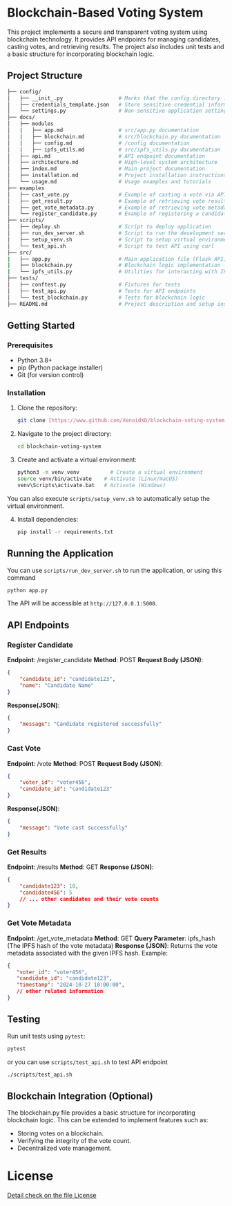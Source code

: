 # Blockchain-Based Voting System

This project implements a secure and transparent voting system using blockchain technology. It provides API endpoints for managing candidates, casting votes, and retrieving results. The project also includes unit tests and a basic structure for incorporating blockchain logic.

## Project Structure
```bash
├── config/
│   ├── __init_.py                  # Marks that the config directory is a Python package
│   ├── credentials_template.json   # Store sensitive credential information
│   └── settings.py                 # Non-sensitive application settings, such as debug mode, API URLs, ports
├── docs/
│   ├── modules
│   |   ├── app.md                  # src/app.py documentation
│   |   ├── blockchain.md           # src/blockchain.py documentation
│   |   ├── config.md               # /config documentation
│   |   ├── ipfs_utils.md           # src/ipfs_utils.py documentation 
│   ├── api.md                      # API endpoint documentation
│   ├── architecture.md             # High-level system architecture
│   ├── index.md                    # Main project documentation
│   ├── installation.md             # Project installation instructions
│   └── usage.md                    # Usage examples and tutorials
├── examples
│   ├── cast_vote.py                # Example of casting a vote via API
│   ├── get_result.py               # Example of retrieving vote results via API
│   ├── get_vote_metadata.py        # Example of retrieving vote metadata via API
│   └── register_candidate.py       # Example of registering a candidate via API
├── scripts/
│   ├── deploy.sh                   # Script to deploy application
│   ├── run_dev_server.sh           # Script to run the development server
│   ├── setup_venv.sh               # Script to setup virtual environment
│   └── test_api.sh                 # Script to test API using curl
├── src/
|   ├── app.py                      # Main application file (Flask API)
|   ├── blockchain.py               # Blockchain logic implementation
|   └── ipfs_utils.py               # Utilities for interacting with IPFS
├── tests/                          
│   ├── conftest.py                 # Fixtures for tests
│   ├── test_api.py                 # Tests for API endpoints
│   └── test_blockchain.py          # Tests for blockchain logic
├── README.md                       # Project description and setup instructions
```

## Getting Started

### Prerequisites

*   Python 3.8+
*   pip (Python package installer)
*   Git (for version control)

### Installation

1.  Clone the repository:

    ```bash
    git clone [https://www.github.com/XenoidXD/blockchain-voting-system.git]
    ```

2.  Navigate to the project directory:

    ```bash
    cd blockchain-voting-system
    ```

3.  Create and activate a virtual environment:

    ```bash
    python3 -m venv venv          # Create a virtual environment
    source venv/bin/activate    # Activate (Linux/macOS)
    venv\Scripts\activate.bat   # Activate (Windows)
    ```
   You can also execute `scripts/setup_venv.sh` to automatically setup the virtual environment.

4.  Install dependencies:

    ```bash
    pip install -r requirements.txt
    ```

## Running the Application

You can use `scripts/run_dev_server.sh` to run the application, or using this command

```bash
python app.py
```
The API will be accessible at `http://127.0.0.1:5000`.

## API Endpoints

### Register Candidate
**Endpoint**: /register_candidate
**Method**: POST
**Request Body (JSON)**:
```json
{
    "candidate_id": "candidate123",
    "name": "Candidate Name"
} 
```
**Response(JSON)**:
```json
{
    "message": "Candidate registered successfully"
}
```

### Cast Vote
**Endpoint**: /vote
**Method**: POST
**Request Body (JSON)**:
```json
{
    "voter_id": "voter456",
    "candidate_id": "candidate123"
}
```
**Response(JSON)**:
```json
{
    "message": "Vote cast successfully"
}
```

### Get Results
**Endpoint**: /results
**Method**: GET
**Response (JSON)**:
```json
{
    "candidate123": 10,
    "candidate456": 5
    // ... other candidates and their vote counts
}
```

### Get Vote Metadata
**Endpoint**: /get_vote_metadata
**Method**: GET
**Query Parameter**: ipfs_hash (The IPFS hash of the vote metadata)
**Response (JSON)**: Returns the vote metadata associated with the given IPFS hash. Example:
```json
{
   "voter_id": "voter456",
   "candidate_id": "candidate123",
   "timestamp": "2024-10-27 10:00:00",
   // other related information
}
```
## Testing
Run unit tests using `pytest`:
```bash
pytest
```
or you can use `scripts/test_api.sh` to test API endpoint
```bash
./scripts/test_api.sh
```

## Blockchain Integration (Optional)
The blockchain.py file provides a basic structure for incorporating blockchain logic. This can be extended to implement features such as:

- Storing votes on a blockchain.
- Verifying the integrity of the vote count.
- Decentralized vote management.

# License
[Detail check on the file License](../LICENSE)
